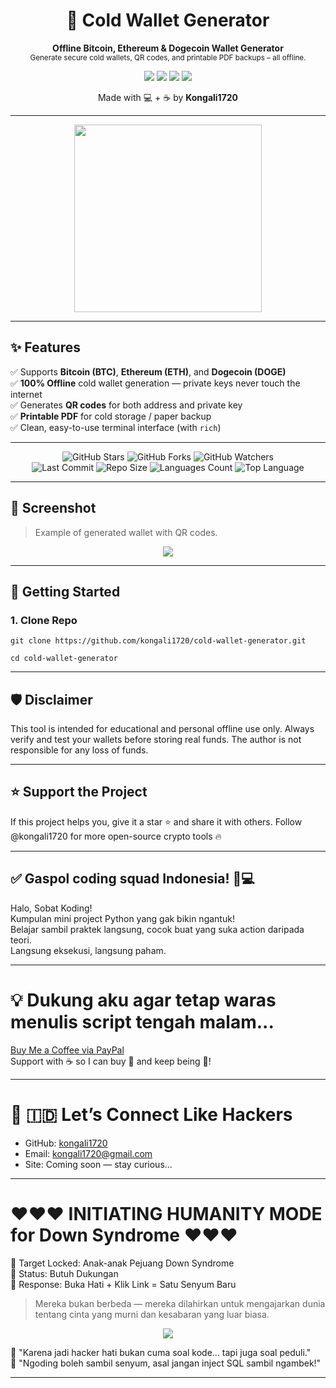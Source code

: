 <h1 align="center">🧊 Cold Wallet Generator</h1>
<p align="center">
  <b>Offline Bitcoin, Ethereum & Dogecoin Wallet Generator</b><br>
  <sub>Generate secure cold wallets, QR codes, and printable PDF backups – all offline.</sub>
</p>

<p align="center">
  <img src="https://img.shields.io/badge/Python-3.8+-blue?style=flat-square&logo=python">
  <img src="https://img.shields.io/badge/Status-Stable-brightgreen?style=flat-square">
  <img src="https://img.shields.io/badge/Security-Offline🛡️-important?style=flat-square">
  <img src="https://img.shields.io/github/license/kongali1720/cold-wallet-generator?style=flat-square">
</p>

<p align="center"> Made with 💻 + ☕ by <b>Kongali1720</b> </p>

---

<p align="center"> <img src="https://media1.giphy.com/media/v1.Y2lkPTc5MGI3NjExMTYwNnR2bTNhd2w1d24yYmN1dTRjaTlib3BidWI2ZHY4cXMwbXQwbCZlcD12MV9pbnRlcm5hbF9naWZfYnlfaWQmY3Q9Zw/DqiMTFxiXx0VaVZQbF/giphy.gif" width="300"/> </p>

---

## ✨ Features

✅ Supports **Bitcoin (BTC)**, **Ethereum (ETH)**, and **Dogecoin (DOGE)**  
✅ **100% Offline** cold wallet generation — private keys never touch the internet  
✅ Generates **QR codes** for both address and private key  
✅ **Printable PDF** for cold storage / paper backup  
✅ Clean, easy-to-use terminal interface (with `rich`)

---

<p align="center">
  <img src="https://img.shields.io/github/stars/kongali1720/cold-wallet-generator?style=social" alt="GitHub Stars">
  <img src="https://img.shields.io/github/forks/kongali1720/cold-wallet-generator?style=social" alt="GitHub Forks">
  <img src="https://img.shields.io/github/watchers/kongali1720/cold-wallet-generator?style=social" alt="GitHub Watchers">
  <br>
  <img src="https://img.shields.io/github/last-commit/kongali1720/cold-wallet-generator?style=flat-square" alt="Last Commit">
  <img src="https://img.shields.io/github/repo-size/kongali1720/cold-wallet-generator?style=flat-square" alt="Repo Size">
  <img src="https://img.shields.io/github/languages/count/kongali1720/cold-wallet-generator?style=flat-square" alt="Languages Count">
  <img src="https://img.shields.io/github/languages/top/kongali1720/cold-wallet-generator?style=flat-square" alt="Top Language">
</p>

---
## 📸 Screenshot

> Example of generated wallet with QR codes.

<p align="center">
  <a href="https://mydonation4ds.github.io/" target="_blank">
    <img src="https://img.shields.io/badge/SUPPORT--NOW-%F0%9F%A7%A1-orange?style=for-the-badge&logo=heart" />
  </a>
</p>

---

## 🚀 Getting Started

### 1. Clone Repo

    git clone https://github.com/kongali1720/cold-wallet-generator.git

    cd cold-wallet-generator
---

## 🛡️ Disclaimer
This tool is intended for educational and personal offline use only.
Always verify and test your wallets before storing real funds.
The author is not responsible for any loss of funds.

---

## ⭐️ Support the Project
If this project helps you, give it a star ⭐ and share it with others.
Follow @kongali1720 for more open-source crypto tools 🔥

---

## ✅ Gaspol coding squad Indonesia! 🚀💻

Halo, Sobat Koding!  
Kumpulan mini project Python yang gak bikin ngantuk!  
Belajar sambil praktek langsung, cocok buat yang suka action daripada teori.  
Langsung eksekusi, langsung paham.

---

# 💡 Dukung aku agar tetap waras menulis script tengah malam...

[Buy Me a Coffee via PayPal](https://www.paypal.com/paypalme/bungtempong99)  
Support with ☕ so I can buy 🍜 and keep being 🧠!

---

# 🚀 🇮🇩 Let’s Connect Like Hackers

- GitHub: [kongali1720](https://github.com/kongali1720)  
- Email: [kongali1720@gmail.com](mailto:kongali1720@gmail.com)  
- Site: Coming soon — stay curious...

---

# ❤️❤❤️ INITIATING HUMANITY MODE for Down Syndrome ❤️❤❤️

🎯 Target Locked: Anak-anak Pejuang Down Syndrome  
📡 Status: Butuh Dukungan  
🧠 Response: Buka Hati + Klik Link = Satu Senyum Baru

> Mereka bukan berbeda — mereka dilahirkan untuk mengajarkan dunia tentang cinta yang murni dan kesabaran yang luar biasa.

<p align="center">
  <a href="https://mydonation4ds.github.io/" target="_blank">
    <img src="https://img.shields.io/badge/SUPPORT--NOW-%F0%9F%A7%A1-orange?style=for-the-badge&logo=heart" />
  </a>
</p>

🧡 "Karena jadi hacker hati bukan cuma soal kode... tapi juga soal peduli."  
🧠 "Ngoding boleh sambil senyum, asal jangan inject SQL sambil ngambek!"

---

